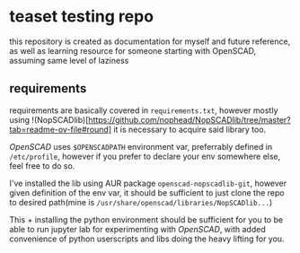 # teaset testing repo

this repository is created as documentation for myself and future reference, as well as learning resource for someone starting with OpenSCAD, assuming same level of laziness

## requirements

requirements are basically covered in `requirements.txt`, however mostly using !(NopSCADlib)[https://github.com/nophead/NopSCADlib/tree/master?tab=readme-ov-file#round] it is necessary to acquire said library too.

*OpenSCAD* uses `$OPENSCADPATH` environment var, preferrably defined in `/etc/profile`, however if you prefer to declare your env somewhere else, feel free to do so. 

I've installed the lib using AUR package `openscad-nopscadlib-git`, however given definition of the env var, it should be sufficient to just clone the repo to desired path(mine is `/usr/share/openscad/libraries/NopSCADlib...`)

This + installing the python environment should be sufficient for you to be able to run jupyter lab for experimenting with *OpenSCAD*, with added convenience of python userscripts and libs doing the heavy lifting for you.